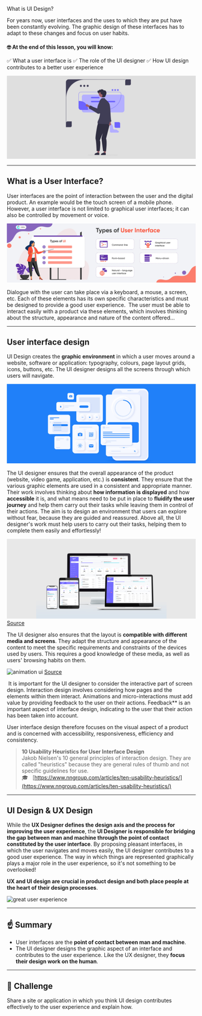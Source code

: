 What is UI Design?

For years now, user interfaces and the uses to which they are put have been constantly evolving. The graphic design of these interfaces has to adapt to these changes and focus on user habits.

#### 🤓 **At the end of this lesson, you will know:**

✅ What a user interface is
✅ The role of the UI designer
✅ How UI design contributes to a better user experience

![Interfaces](../images/ME8uNADY8FgyhFVC3s9PXMC3OVv5LKIW.jpg)


---

## What is a User Interface?
User interfaces are the point of interaction between the user and the digital product. An example would be the touch screen of a mobile phone. However, a user interface is not limited to graphical user interfaces; it can also be controlled by movement or voice.


![Les types d'interfaces utilisateurs](../images/P526bgQN0FDeP3tRrNCAmOMY4gqUkeQN.jpg)

Dialogue with the user can take place via a keyboard, a mouse, a screen, etc. Each of these elements has its own specific characteristics and must be designed to provide a good user experience.  The user must be able to interact easily with a product via these elements, which involves thinking about the structure, appearance and nature of the content offered...


---

## User interface design
UI Design creates the **graphic environment** in which a user moves around a website, software or application: typography, colours, page layout grids, icons, buttons, etc. The UI designer designs all the screens through which users will navigate.


![ui kit](../images/LKZf0LrunUTNXNnWpBOSwADqLiHObBB5.jpg)

The UI designer ensures that the overall appearance of the product (website, video game, application, etc.) is **consistent**. They ensure that the various graphic elements are used in a consistent and appropriate manner. Their work involves thinking about **how information is displayed** and how **accessible** it is, and what means need to be put in place to **fluidify the user journey** and help them carry out their tasks while leaving them in control of their actions. The aim is to design an environment that users can explore without fear, because they are guided and reassured. Above all, the UI designer's work must help users to carry out their tasks, helping them to complete them easily and effortlessly!


![responsive](../images/UMln3neAAuAI31H4Gt76dlR8QWX8VzIY.jpg)
[Source](https://gapsystudio.com/blog/what-is-responsive-web-design/)

The UI designer also ensures that the layout is **compatible with different media and screens**. They adapt the structure and appearance of the content to meet the specific requirements and constraints of the devices used by users. This requires a good knowledge of these media, as well as users' browsing habits on them.


![animation ui](https://storage.googleapis.com/quest_editor_uploads/atyj1PVMUqJFXLT3936b3KtWGno2z1Z1.gif)
[Source](https://dribbble.com/shots/2458792-Sign-Up)

 It is important for the UI designer to consider the interactive part of screen design. Interaction design involves considering how pages and the elements within them interact. Animations and micro-interactions must add value by providing feedback to the user on their actions. Feedback** is an important aspect of interface design, indicating to the user that their action has been taken into account.


User interface design therefore focuses on the visual aspect of a product and is concerned with accessibility, responsiveness, efficiency and consistency.

>**10 Usability Heuristics for User Interface Design**
><br>Jakob Nielsen's 10 general principles of interaction design. They are called "heuristics" because they are general rules of thumb and not specific guidelines for use.<br>&#x1F393; &nbsp; [https://www.nngroup.com/articles/ten-usability-heuristics/](https://www.nngroup.com/articles/ten-usability-heuristics/)


---

## UI Design & UX Design

While the **UX Designer defines the design axis and the process for improving the user experience**, the **UI Designer is responsible for bridging the gap between man and machine through the point of contact constituted by the user interface**. By proposing pleasant interfaces, in which the user navigates and moves easily, the UI designer contributes to a good user experience. The way in which things are represented graphically plays a major role in the user experience, so it's not something to be overlooked!
 
**UX and UI design are crucial in product design and both place people at the heart of their design processes**.


![great user experience](https://storage.googleapis.com/quest_editor_uploads/T7G8v6yyKoQgeraHQ7yoZWA3eGfhbQf1.webp)

---

## ☝️ Summary
- User interfaces are the **point of contact between man and machine**.
- The UI designer designs the graphic aspect of an interface and contributes to the user experience. Like the UX designer, they **focus their design work on the human**.

---

## 💪 Challenge
Share a site or application in which you think UI design contributes effectively to the user experience and explain how.
